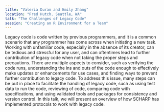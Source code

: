 ```yaml
---
title: "Valeria Duran and Emily Zhang"
location: "Fred Hutch, Seattle, WA"
talk: "The Challenges of Legacy Code"
session: "Creating an R Environment for a Team"
---
```


Legacy code is code written by previous programmers, and it is a common scenario that any programmer has come across when initiating a new task. Working with unfamiliar code, especially in the absence of its creator, can be tedious and stressful for any user, and can oftentimes lead to further contribution of legacy code when not taking the proper steps and precautions. There are multiple aspects to consider, such as verifying the code runs, understanding the ins and outs of the code enough to effectively make updates or enhancements for use cases, and finding ways to prevent further contribution to legacy code. To address this issue, many steps can be put in place to facilitate the handling of legacy code, such as using test data to run the code, reviewing of code, comparing code with specifications, and using validated tools and packages for consistency and version control. In this talk, we will present an overview of how SCHARP has implemented protocols to work with legacy code. 